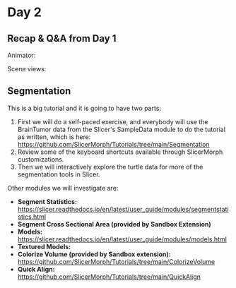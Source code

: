 # Day 2

## Recap & Q&A from Day 1
Animator:

Scene views:


## Segmentation ##
This is a big tutorial and it is going to have two parts:
1. First we will do a self-paced exercise, and everybody will use the BrainTumor data from the Slicer's SampleData module to do the tutorial as written, which is here: https://github.com/SlicerMorph/Tutorials/tree/main/Segmentation
3. Review some of the keyboard shortcuts available through SlicerMorph customizations. 
3. Then we will interactively explore the turtle data for more of the segmentation tools in Slicer.

Other modules we will investigate are:

* **Segment Statistics:** https://slicer.readthedocs.io/en/latest/user_guide/modules/segmentstatistics.html
* **Segment Cross Sectional Area (provided by Sandbox Extension)**
* **Models:** https://slicer.readthedocs.io/en/latest/user_guide/modules/models.html
* **Textured Models:**
* **Colorize Volume (provided by Sandbox extension):** https://github.com/SlicerMorph/Tutorials/tree/main/ColorizeVolume
* **Quick Align:** https://github.com/SlicerMorph/Tutorials/tree/main/QuickAlign




